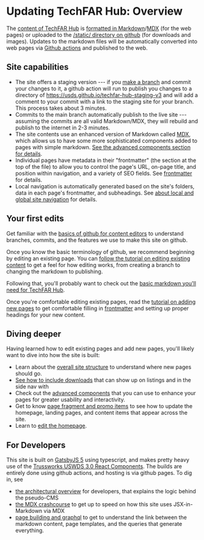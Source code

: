 # Updating TechFAR Hub: Overview

The [content of TechFAR Hub](https://github.com/usds/techfar-hub-website-v3/tree/main/tech-far-hub/content) is [formatted in Markdown](https://www.markdownguide.org/)/[MDX](https://mdxjs.com/) (for the web pages) or uploaded to the [/static/ directory on github](https://github.com/usds/techfar-hub-website-v3/tree/main/tech-far-hub/static) (for downloads and images). Updates to the markdown files will be automatically converted into web pages via [Github actions](https://github.com/usds/techfar-hub-website-v3/actions) and published to the web.

## Site capabilities

- The site offers a staging version --- if you [make a branch](github-for-content.md#branches) and commit your changes to it, a github action will run to publish you changes to a directory of https://usds.github.io/techfar-hub-staging-v3 and will add a comment to your commit with a link to the staging site for your branch. This process takes about 3 minutes.
- Commits to the main branch automatically publish to the live site --- assuming the commits are all valid Markdown/MDX, they will rebuild and publish to the internet in 2-3 minutes.
- The site contents use an enhanced version of Markdown called [MDX](https://mdxjs.com/), which allows us to have some more sophisticated components added to pages with simple markdown. [See the advanced components section for details](advanced-components.md).
- Individual pages have metadata in their "frontmatter" (the section at the top of the file) to allow you to control the page's URL, on-page title, and position within navigation, and a variety of SEO fields. See [frontmatter](frontmatter.md) for details.
- Local navigation is automatically generated based on the site's folders, data in each page's frontmatter, and subheadings. See [about local and global site navigation](navigation.md) for details.

## Your first edits

Get familiar with the [basics of github for content editors](github-for-content.md) to understand branches, commits, and the features we use to make this site on github.

Once you know the basic terminology of github, we recommend beginning by editing an existing page. You can [follow the tutorial on editing existing content](tutorial-editing-existing.md) to get a feel for how editing works, from creating a branch to changing the markdown to publishing.

Following that, you'll probably want to check out the [basic markdown you'll need for TechFAR Hub](basic-markdown.md).

Once you're comfortable editing existing pages, read the [tutorial on adding new pages](tutorial-adding-new.md) to get comfortable filling in [frontmatter](frontmatter.md) and setting up proper headings for your new content.

## Diving deeper

Having learned how to edit existing pages and add new pages, you'll likely want to dive into how the site is built:

- Learn about the [overall site structure](overall-site-structure.md) to understand where new pages should go.
- [See how to include downloads](static-files-and-aliases.md) that can show up on listings and in the side nav with
- Check out the [advanced components](advanced-components.md) that you can use to enhance your pages for greater usability and interactivity.
- Get to know [page fragment and promo items](fragments-and-promo.md) to see how to update the homepage, landing pages, and content items that appear across the site.
- Learn to [edit the homepage](the-homepage.md).

## For Developers

This site is built on [GatsbyJS 5](https://www.gatsbyjs.com/) using typescript, and makes pretty heavy use of the [Trussworks USWDS 3.0 React Components](https://github.com/trussworks/react-uswds). The builds are entirely done using github actions, and hosting is via github pages. To dig in, see

- [the architectural overview](architectural-overview.md) for developers, that explains the logic behind the pseudo-CMS 
- [the MDX crashcourse](mdx-crash-course.mdx) to get up to speed on how this site uses JSX-in-Markdown via MDX
- [page building and graphql](pages-and-graphql.md) to get to understand the link between the markdown content, page templates, and the queries that generate everything.

